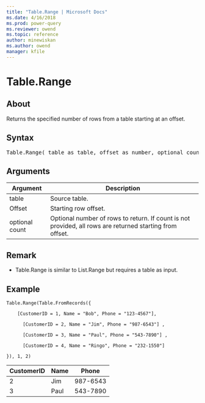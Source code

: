 ```yaml
---
title: "Table.Range | Microsoft Docs"
ms.date: 4/16/2018
ms.prod: power-query
ms.reviewer: owend
ms.topic: reference
author: minewiskan
ms.author: owend
manager: kfile
---
```

# Table.Range

  
## About  
Returns the specified number of rows from a table starting at an offset.  
  
## Syntax

<pre>
Table.Range( table as table, offset as number, optional count as nullable number) as table  
</pre>
  
## Arguments  
  
|Argument|Description|  
|------------|---------------|  
|table|Source table.|  
|Offset|Starting row offset.|  
|optional count|Optional number of rows to return. If count is not provided, all rows are returned starting from offset.|  
  
## Remark  
  
-   Table.Range is similar to List.Range but requires a table as input.  
  
## Example  
  
```powerquery-m 
Table.Range(Table.FromRecords({  
  
    [CustomerID = 1, Name = "Bob", Phone = "123-4567"],  
  
      [CustomerID = 2, Name = "Jim", Phone = "987-6543"] ,  
  
      [CustomerID = 3, Name = "Paul", Phone = "543-7890"] ,  
  
      [CustomerID = 4, Name = "Ringo", Phone = "232-1550"]  
  
}), 1, 2)  
```  
  
|CustomerID|Name|Phone|  
|--------------|--------|---------|  
|2|Jim|987-6543|  
|3|Paul|543-7890|  
  
